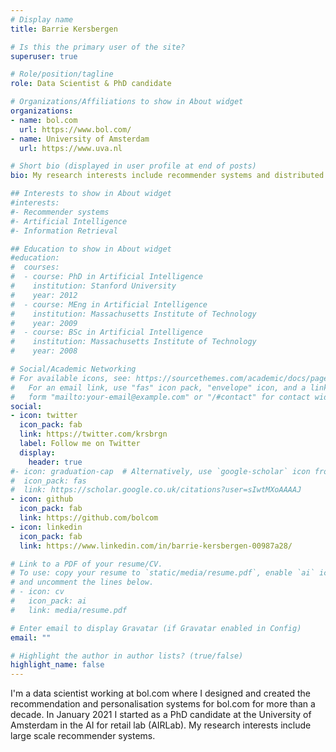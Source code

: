 ```yaml
---
# Display name
title: Barrie Kersbergen

# Is this the primary user of the site?
superuser: true

# Role/position/tagline
role: Data Scientist & PhD candidate

# Organizations/Affiliations to show in About widget
organizations:
- name: bol.com
  url: https://www.bol.com/
- name: University of Amsterdam
  url: https://www.uva.nl

# Short bio (displayed in user profile at end of posts)
bio: My research interests include recommender systems and distributed data processing.

## Interests to show in About widget
#interests:
#- Recommender systems
#- Artificial Intelligence
#- Information Retrieval

## Education to show in About widget
#education:
#  courses:
#  - course: PhD in Artificial Intelligence
#    institution: Stanford University
#    year: 2012
#  - course: MEng in Artificial Intelligence
#    institution: Massachusetts Institute of Technology
#    year: 2009
#  - course: BSc in Artificial Intelligence
#    institution: Massachusetts Institute of Technology
#    year: 2008

# Social/Academic Networking
# For available icons, see: https://sourcethemes.com/academic/docs/page-builder/#icons
#   For an email link, use "fas" icon pack, "envelope" icon, and a link in the
#   form "mailto:your-email@example.com" or "/#contact" for contact widget.
social:
- icon: twitter
  icon_pack: fab
  link: https://twitter.com/krsbrgn
  label: Follow me on Twitter
  display:
    header: true
#- icon: graduation-cap  # Alternatively, use `google-scholar` icon from `ai` icon pack
#  icon_pack: fas
#  link: https://scholar.google.co.uk/citations?user=sIwtMXoAAAAJ
- icon: github
  icon_pack: fab
  link: https://github.com/bolcom
- icon: linkedin
  icon_pack: fab
  link: https://www.linkedin.com/in/barrie-kersbergen-00987a28/

# Link to a PDF of your resume/CV.
# To use: copy your resume to `static/media/resume.pdf`, enable `ai` icons in `params.toml`, 
# and uncomment the lines below.
# - icon: cv
#   icon_pack: ai
#   link: media/resume.pdf

# Enter email to display Gravatar (if Gravatar enabled in Config)
email: ""

# Highlight the author in author lists? (true/false)
highlight_name: false
---
```


I'm a data scientist working at bol.com where I designed and created the recommendation and personalisation systems for bol.com for more than a decade. 
In January 2021 I started as a PhD candidate at the University of Amsterdam in the AI for retail lab (AIRLab). My research interests include large scale recommender systems.
